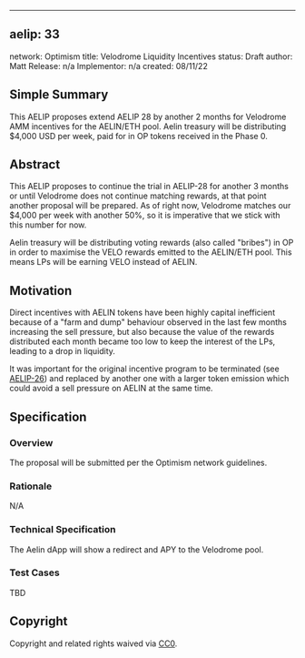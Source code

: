 
---

## aelip: 33
network: Optimism
title: Velodrome Liquidity Incentives
status: Draft
author: Matt 
Release: n/a
Implementor: n/a
created: 08/11/22

## Simple Summary

This AELIP proposes extend AELIP 28 by another 2 months for Velodrome AMM incentives for the AELIN/ETH pool. Aelin treasury will be distributing $4,000 USD per week, paid for in OP tokens received in the Phase 0.

## Abstract

This AELIP proposes to continue the trial in AELIP-28 for another 3 months or until Velodrome does not continue matching rewards, at that point another proposal will be prepared. As of right now, Velodrome matches our $4,000 per week with another 50%, so it is imperative that we stick with this number for now.

Aelin treasury will be distributing voting rewards (also called "bribes") in OP in order to maximise the VELO rewards emitted to the AELIN/ETH pool. This means LPs will be earning VELO instead of AELIN.

## Motivation

Direct incentives with AELIN tokens have been highly capital inefficient because of a "farm and dump" behaviour observed in the last few months increasing the sell pressure, but also because the value of the rewards distributed each month became too low to keep the interest of the LPs, leading to a drop in liquidity.

It was important for the original incentive program to be terminated (see [AELIP-26](https://aelips.aelin.xyz/aelips/aelip-26)) and replaced by another one with a larger token emission which could avoid a sell pressure on AELIN at the same time.

## Specification

### Overview

The proposal will be submitted per the Optimism network guidelines.

### Rationale

N/A

### Technical Specification

The Aelin dApp will show a redirect and APY to the Velodrome pool.

### Test Cases

TBD

## Copyright

Copyright and related rights waived via [CC0](https://creativecommons.org/publicdomain/zero/1.0/).
